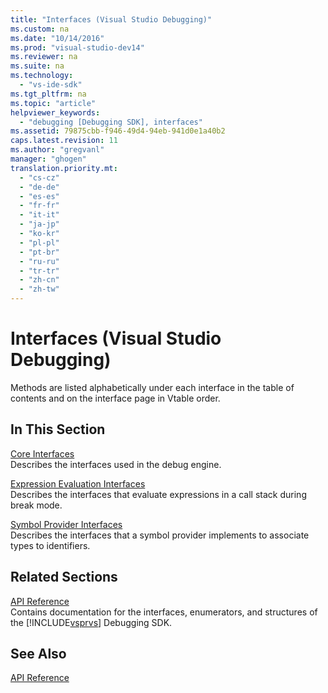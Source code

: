 ```yaml
---
title: "Interfaces (Visual Studio Debugging)"
ms.custom: na
ms.date: "10/14/2016"
ms.prod: "visual-studio-dev14"
ms.reviewer: na
ms.suite: na
ms.technology: 
  - "vs-ide-sdk"
ms.tgt_pltfrm: na
ms.topic: "article"
helpviewer_keywords: 
  - "debugging [Debugging SDK], interfaces"
ms.assetid: 79875cbb-f946-49d4-94eb-941d0e1a40b2
caps.latest.revision: 11
ms.author: "gregvanl"
manager: "ghogen"
translation.priority.mt: 
  - "cs-cz"
  - "de-de"
  - "es-es"
  - "fr-fr"
  - "it-it"
  - "ja-jp"
  - "ko-kr"
  - "pl-pl"
  - "pt-br"
  - "ru-ru"
  - "tr-tr"
  - "zh-cn"
  - "zh-tw"
---
```

# Interfaces (Visual Studio Debugging)
Methods are listed alphabetically under each interface in the table of contents and on the interface page in Vtable order.  
  
## In This Section  
 [Core Interfaces](../extensibility/core-interfaces.md)  
 Describes the interfaces used in the debug engine.  
  
 [Expression Evaluation Interfaces](../extensibility/expression-evaluation-interfaces.md)  
 Describes the interfaces that evaluate expressions in a call stack during break mode.  
  
 [Symbol Provider Interfaces](../extensibility/symbol-provider-interfaces.md)  
 Describes the interfaces that a symbol provider implements to associate types to identifiers.  
  
## Related Sections  
 [API Reference](../extensibility/api-reference--visual-studio-debugging-.md)  
 Contains documentation for the interfaces, enumerators, and structures of the [!INCLUDE[vsprvs](../codequality/includes/vsprvs_md.md)] Debugging SDK.  
  
## See Also  
 [API Reference](../extensibility/api-reference--visual-studio-debugging-.md)